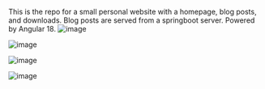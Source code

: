 This is the repo for a small personal website with a homepage, blog posts, and downloads. Blog posts are served from a springboot server. Powered by Angular 18.
![image](https://github.com/user-attachments/assets/815c4f1b-581d-42ba-b2ff-56b6af0c3a29)

![image](https://github.com/user-attachments/assets/63dc9da2-52d0-4356-ac88-e90174c0d940)

![image](https://github.com/user-attachments/assets/2ac5fcb7-89c1-435a-b24e-723b10f651ec)

![image](https://github.com/user-attachments/assets/8506b484-b2c2-4b39-825c-4daa298f7058)

